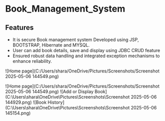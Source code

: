 # Book_Management_System
## Features
- It is secure Book management system Developed using JSP, BOOTSTRAP, Hibernate and MYSQL.
- User can add book details, save  and display using JDBC CRUD feature
- Ensured robust data handling and integrated exception mechanisms to enhance reliability.

![Home page](C:/Users/shara/OneDrive/Pictures/Screenshots/Screenshot 2025-05-06 144549.png)

![Home page](C:/Users/shara/OneDrive/Pictures/Screenshots/Screenshot 2025-05-06 144549.png)
![Add or Display Book](C:\Users\shara\OneDrive\Pictures\Screenshots\Screenshot 2025-05-06 144929.png)
![Book History](C:\Users\shara\OneDrive\Pictures\Screenshots\Screenshot 2025-05-06 145154.png)



